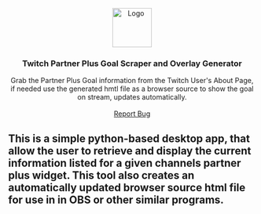 <div align="center">
  <a href="https://github.com/captpanther/partnerplusoverlaytool">
    <img src="https://imgur.com/JJ5Qpv0.png" alt="Logo" width="80" height="80">
  </a>
  <h3 align="center">Twitch Partner Plus Goal Scraper and Overlay Generator</h3>
  <div align="center">
    Grab the Partner Plus Goal information from the Twitch User's About Page, if needed use the generated hmtl file as a browser source to show the goal on stream, updates automatically.
    <br />
    <br />
    <a href="https://github.com/captpanther/partnerplusoverlaytool/issues">Report Bug</a>
  </div>
</div>

## This is a simple python-based desktop app, that allow the user to retrieve and display the current information listed for a given channels partner plus widget. This tool also creates an automatically updated browser source html file for use in in OBS or other similar programs.
